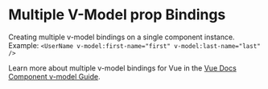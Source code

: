 # Multiple V-Model prop Bindings

Creating multiple v-model bindings on a single component instance. Example: `<UserName
  v-model:first-name="first"
  v-model:last-name="last"
/>` 

Learn more about multiple v-model bindings for Vue in the [Vue Docs Component v-model Guide](https://vuejs.org/guide/components/v-model.html#multiple-v-model-bindings).
